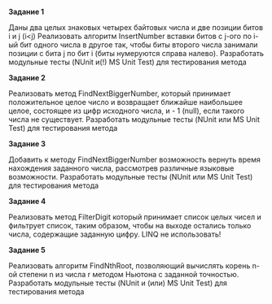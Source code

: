 <p><b>Задание 1</b></p>
<p>
Даны два целых знаковых четырех байтовых числа и две позиции битов i и j (i&lt;j) 
Реализовать алгоритм InsertNumber вставки битов с j-ого по i-ый бит одного числа 
в другое так, чтобы биты второго числа занимали позиции с бита j по бит i 
(биты нумеруются справа налево). 
Разработать модульные тесты (NUnit и(!) MS Unit Test) для тестирования метода
</p>

<p><b>Задание 2</b></p>
<p>
Реализовать метод FindNextBiggerNumber, который принимает положительное целое число и возвращает ближайше наибольшее целое, состоящее из цифр исходного числа, и - 1 (null), если такого числа не существует. Разработать модульные тесты (NUnit или MS Unit Test) для тестирования метода
</p>

<p><b>Задание 3</b></p>
<p>
Добавить к методу FindNextBiggerNumber возможность вернуть время нахождения заданного числа, рассмотрев различные языковые возможности. Разработать модульные тесты (NUnit или MS Unit Test) для тестирования метода
</p>

<p><b>Задание 4</b></p>
<p>
Реализовать метод FilterDigit который принимает список целых чисел и фильтрует список, таким образом, чтобы на выходе остались только числа, содержащие заданную цифру. LINQ не использовать! 
</p>

<p><b>Задание 5</b></p>
<p>
Реализовать алгоритм FindNthRoot, позволяющий вычислять корень n-ой степени n из числа r  методом Ньютона с заданной точностью. Разработать модульные тесты (NUnit и (или) MS Unit Test) для тестирования метода
</p>